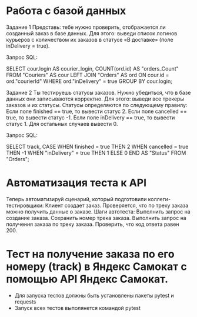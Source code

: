 # Работа с базой данных
Задание 1
Представь: тебе нужно проверить, отображается ли созданный заказ в базе данных.
Для этого: выведи список логинов курьеров с количеством их заказов в статусе «В доставке» (поле inDelivery = true). 

Запрос SQL:

SELECT cour.login AS courier_login,
       COUNT(ord.id) AS "orders_Count"
FROM "Couriers" AS cour
LEFT JOIN "Orders" AS ord ON cour.id = ord."courierId"
WHERE ord."inDelivery" = true
GROUP BY cour.login;

Задание 2
Ты тестируешь статусы заказов. Нужно убедиться, что в базе данных они записываются корректно.
Для этого: выведи все трекеры заказов и их статусы. 
Статусы определяются по следующему правилу:
Если поле finished == true, то вывести статус 2.
Если поле canсelled == true, то вывести статус -1.
Если поле inDelivery == true, то вывести статус 1.
Для остальных случаев вывести 0.

Запрос SQL:

SELECT track,
       CASE
            WHEN finished = true THEN 2
            WHEN cancelled = true THEN -1
            WHEN "inDelivery" = true THEN 1
            ELSE 0
        END AS "Status"
FROM "Orders";
 
# Автоматизация теста к API
Теперь автоматизируй сценарий, который подготовили коллеги-тестировщики:
Клиент создает заказ.
Проверяется, что по треку заказа можно получить данные о заказе.
Шаги автотеста:
Выполнить запрос на создание заказа.
Сохранить номер трека заказа.
Выполнить запрос на получения заказа по треку заказа.
Проверить, что код ответа равен 200.

 # Тест на получение заказа по его номеру (track) в Яндекс Самокат с помощью API Яндекс Самокат.
- Для запуска тестов должны быть установлены пакеты pytest и requests
- Запуск всех тестов выполянется командой pytest
